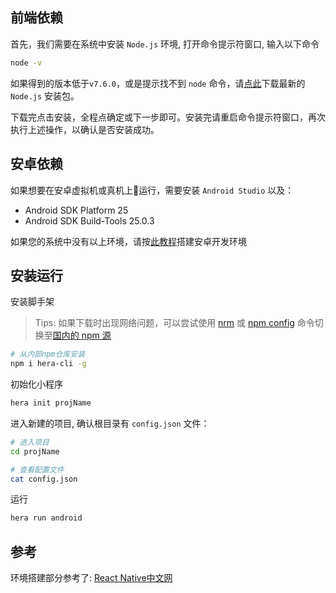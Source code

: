 
## 前端依赖

首先，我们需要在系统中安装 `Node.js` 环境, 打开命令提示符窗口, 输入以下命令

```sh
node -v
```

如果得到的版本低于`v7.6.0`，或是提示找不到 `node` 命令，请[点此](http://nodejs.cn/download/)下载最新的 `Node.js` 安装包。

 下载完点击安装，全程点确定或下一步即可。安装完请重启命令提示符窗口，再次执行上述操作，以确认是否安装成功。

## 安卓依赖

如果想要在安卓虚拟机或真机上运行，需要安装 `Android Studio` 以及：

- Android SDK Platform 25
- Android SDK Build-Tools 25.0.3

如果您的系统中没有以上环境，请按[此教程](#/android/andorid-env-setup)搭建安卓开发环境

## 安装运行

安装脚手架

> Tips: 如果下载时出现网络问题，可以尝试使用 [nrm](https://github.com/Pana/nrm) 或 [npm config](http://cnodejs.org/topic/4f9904f9407edba21468f31e) 命令切换至[国内的 npm 源](http://www.jianshu.com/p/171ec231ced4)


```sh
# 从内部npm仓库安装
npm i hera-cli -g
```

初始化小程序

```sh
hera init projName
```

进入新建的项目, 确认根目录有 `config.json` 文件：

```sh
# 进入项目
cd projName

# 查看配置文件
cat config.json
```

运行

```sh
hera run android
```

## 参考

环境搭建部分参考了: [React Native中文网](https://reactnative.cn/docs/0.50/getting-started.html#android-studio)
